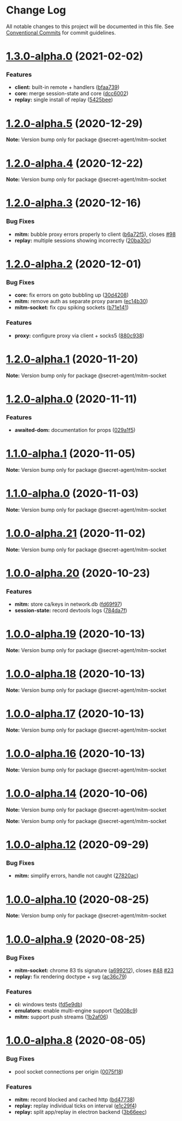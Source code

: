 # Change Log

All notable changes to this project will be documented in this file.
See [Conventional Commits](https://conventionalcommits.org) for commit guidelines.

# [1.3.0-alpha.0](https://github.com/ulixee/secret-agent/compare/v1.2.0-alpha.5...v1.3.0-alpha.0) (2021-02-02)


### Features

* **client:** built-in remote + handlers ([bfaa739](https://github.com/ulixee/secret-agent/commit/bfaa739517a458db9dd1bd6374770840eb95b847))
* **core:** merge session-state and core ([dcc6002](https://github.com/ulixee/secret-agent/commit/dcc6002c2003d981267e51c8dacf5201fe3b9fda))
* **replay:** single install of replay ([5425bee](https://github.com/ulixee/secret-agent/commit/5425bee76488ac5bff4f46d8b99eb874dd7f5a35))





# [1.2.0-alpha.5](https://github.com/ulixee/secret-agent/compare/v1.2.0-alpha.4...v1.2.0-alpha.5) (2020-12-29)

**Note:** Version bump only for package @secret-agent/mitm-socket





# [1.2.0-alpha.4](https://github.com/ulixee/secret-agent/compare/v1.2.0-alpha.3...v1.2.0-alpha.4) (2020-12-22)

**Note:** Version bump only for package @secret-agent/mitm-socket





# [1.2.0-alpha.3](https://github.com/ulixee/secret-agent/compare/v1.2.0-alpha.2...v1.2.0-alpha.3) (2020-12-16)


### Bug Fixes

* **mitm:** bubble proxy errors properly to client ([b6a72f5](https://github.com/ulixee/secret-agent/commit/b6a72f59ef8e7739654ab82b170aa0e15d38ebd0)), closes [#98](https://github.com/ulixee/secret-agent/issues/98)
* **replay:** multiple sessions showing incorrectly ([20ba30c](https://github.com/ulixee/secret-agent/commit/20ba30caebcef42de65dee18e6b82d92c7193d9c))





# [1.2.0-alpha.2](https://github.com/ulixee/secret-agent/compare/v1.2.0-alpha.1...v1.2.0-alpha.2) (2020-12-01)


### Bug Fixes

* **core:** fix errors on goto bubbling up ([30d4208](https://github.com/ulixee/secret-agent/commit/30d4208c079e171fd6e0640810a4812e0a9a3d59))
* **mitm:** remove auth as separate proxy param ([ec14b30](https://github.com/ulixee/secret-agent/commit/ec14b302ed6389769b61e77337ba9fe873a647ed))
* **mitm-socket:** fix cpu spiking sockets ([b71e141](https://github.com/ulixee/secret-agent/commit/b71e14158c1bb948e9ce33abf01b4522930caafe))


### Features

* **proxy:** configure proxy via client + socks5 ([880c938](https://github.com/ulixee/secret-agent/commit/880c93803bebc78b835a8f2fb5133d633a315337))





# [1.2.0-alpha.1](https://github.com/ulixee/secret-agent/compare/v1.2.0-alpha.0...v1.2.0-alpha.1) (2020-11-20)

**Note:** Version bump only for package @secret-agent/mitm-socket





# [1.2.0-alpha.0](https://github.com/ulixee/secret-agent/compare/v1.1.0-alpha.1...v1.2.0-alpha.0) (2020-11-11)


### Features

* **awaited-dom:** documentation for props ([029a1f5](https://github.com/ulixee/secret-agent/commit/029a1f5b10cc13119d4bb808d35f80cce4aeb3dd))





# [1.1.0-alpha.1](https://github.com/ulixee/secret-agent/compare/v1.1.0-alpha.0...v1.1.0-alpha.1) (2020-11-05)

**Note:** Version bump only for package @secret-agent/mitm-socket





# [1.1.0-alpha.0](https://github.com/ulixee/secret-agent/compare/v1.0.0-alpha.21...v1.1.0-alpha.0) (2020-11-03)

**Note:** Version bump only for package @secret-agent/mitm-socket





# [1.0.0-alpha.21](https://github.com/ulixee/secret-agent/compare/v1.0.0-alpha.20...v1.0.0-alpha.21) (2020-11-02)

**Note:** Version bump only for package @secret-agent/mitm-socket





# [1.0.0-alpha.20](https://github.com/ulixee/secret-agent/compare/v1.0.0-alpha.19...v1.0.0-alpha.20) (2020-10-23)


### Features

* **mitm:** store ca/keys in network.db ([fd69f97](https://github.com/ulixee/secret-agent/commit/fd69f97cee898720d5e5a5b30e0697b728c6e8d4))
* **session-state:** record devtools logs ([784da7f](https://github.com/ulixee/secret-agent/commit/784da7f7728671485bce55b877fa350981c88ea2))





# [1.0.0-alpha.19](https://github.com/ulixee/secret-agent/compare/v1.0.0-alpha.18...v1.0.0-alpha.19) (2020-10-13)

**Note:** Version bump only for package @secret-agent/mitm-socket





# [1.0.0-alpha.18](https://github.com/ulixee/secret-agent/compare/v1.0.0-alpha.17...v1.0.0-alpha.18) (2020-10-13)

**Note:** Version bump only for package @secret-agent/mitm-socket





# [1.0.0-alpha.17](https://github.com/ulixee/secret-agent/compare/v1.0.0-alpha.16...v1.0.0-alpha.17) (2020-10-13)

**Note:** Version bump only for package @secret-agent/mitm-socket





# [1.0.0-alpha.16](https://github.com/ulixee/secret-agent/compare/v1.0.0-alpha.15...v1.0.0-alpha.16) (2020-10-13)

**Note:** Version bump only for package @secret-agent/mitm-socket





# [1.0.0-alpha.14](https://github.com/ulixee/secret-agent/compare/v1.0.0-alpha.13...v1.0.0-alpha.14) (2020-10-06)

**Note:** Version bump only for package @secret-agent/mitm-socket







**Note:** Version bump only for package @secret-agent/mitm-socket





# [1.0.0-alpha.12](https://github.com/ulixee/secret-agent/compare/v1.0.0-alpha.11...v1.0.0-alpha.12) (2020-09-29)


### Bug Fixes

* **mitm:** simplify errors, handle not caught ([27820ac](https://github.com/ulixee/secret-agent/commit/27820ac784771b4c58e3f07bd96f15209f82f28c))





# [1.0.0-alpha.10](https://github.com/ulixee/secret-agent/compare/v1.0.0-alpha.9...v1.0.0-alpha.10) (2020-08-25)

**Note:** Version bump only for package @secret-agent/mitm-socket





# [1.0.0-alpha.9](https://github.com/ulixee/secret-agent/compare/v1.0.0-alpha.8...v1.0.0-alpha.9) (2020-08-25)


### Bug Fixes

* **mitm-socket:** chrome 83 tls signature ([a699212](https://github.com/ulixee/secret-agent/commit/a6992121ba7a7ee8e4f42ca1f78c4f1335c281b7)), closes [#48](https://github.com/ulixee/secret-agent/issues/48) [#23](https://github.com/ulixee/secret-agent/issues/23)
* **replay:** fix rendering doctype + svg ([ac36c79](https://github.com/ulixee/secret-agent/commit/ac36c791c9d3611874900c65e8180b7daa1ed232))


### Features

* **ci:** windows tests ([fd5e9db](https://github.com/ulixee/secret-agent/commit/fd5e9dbd2bdd1ac4fcba94f46e8cba4eb2ce7319))
* **emulators:** enable multi-engine support ([1e008c9](https://github.com/ulixee/secret-agent/commit/1e008c9fe26c977ebf85c665d0891023342a58b5))
* **mitm:** support push streams ([1b2af06](https://github.com/ulixee/secret-agent/commit/1b2af0655445929ac1f4fb8dcac011b9623a75d4))





# [1.0.0-alpha.8](https://github.com/ulixee/secret-agent/compare/v1.0.0-alpha.6...v1.0.0-alpha.8) (2020-08-05)


### Bug Fixes

* pool socket connections per origin ([0075f18](https://github.com/ulixee/secret-agent/commit/0075f18a64a2761f0979c072e42958002664b2df))


### Features

* **mitm:** record blocked and cached http ([bd47738](https://github.com/ulixee/secret-agent/commit/bd47738e010c962e529a048d4ee33211d67a6d8f))
* **replay:** replay individual ticks on interval ([e1c29f4](https://github.com/ulixee/secret-agent/commit/e1c29f443169ca4d141dcd0943ae8b493b31d6c8))
* **replay:** split app/replay in electron backend ([3b66eec](https://github.com/ulixee/secret-agent/commit/3b66eec372900e764872857b67f80817f4ba2b9e))
